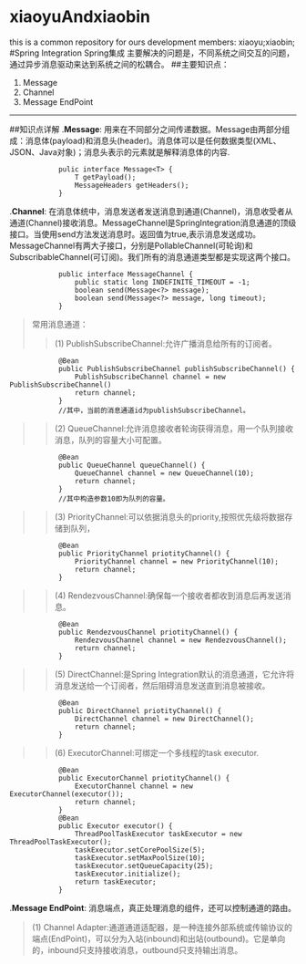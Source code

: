 # xiaoyuAndxiaobin
this is a common repository for ours development
members: xiaoyu;xiaobin;
#Spring Integration Spring集成
	主要解决的问题是，不同系统之间交互的问题，通过异步消息驱动来达到系统之间的松耦合。
##主要知识点：

1. Message
2. Channel
3. Message EndPoint

---

##知识点详解
.**Message**: 用来在不同部分之间传递数据。Message由两部分组成：消息体(payload)和消息头(header)。消息体可以是任何数据类型(XML、JSON、Java对象)；消息头表示的元素就是解释消息体的内容.	

```
			pulic interface Message<T> {
				T getPayload();
				MessageHeaders getHeaders();
			}
```

.**Channel**: 在消息体统中，消息发送者发送消息到通道(Channel)，消息收受者从通道(Channel)接收消息。MessageChannel是SpringIntegration消息通道的顶级接口。当使用send方法发送消息时。返回值为true,表示消息发送成功。MessageChannel有两大子接口，分别是PollableChannel(可轮询)和SubscribableChannel(可订阅)。我们所有的消息通道类型都是实现这两个接口。<br>
```
			public interface MessageChannel {
				public static long INDEFINITE_TIMEOUT = -1;
				boolean send(Message<?> message);
				boolean send(Message<?> message, long timeout);
			}
```
> 常用消息通道：
>> (1) PublishSubscribeChannel:允许广播消息给所有的订阅者。
```
			@Bean
			public PublishSubscribeChannel publishSubscribeChannel() {
				PublishSubscribeChannel channel = new PublishSubscribeChannel()
				return channel;
			}
			//其中，当前的消息通道id为publishSubscribeChannel。
```
>> (2) QueueChannel:允许消息接收者轮询获得消息，用一个队列接收消息，队列的容量大小可配置。
```
			@Bean
			public QueueChannel queueChannel() {
				QueueChannel channel = new QueueChannel(10);
				return channel; 
			}
			//其中构造参数10即为队列的容量。
```
>> (3) PriorityChannel:可以依据消息头的priority,按照优先级将数据存储到队列，
```
			@Bean
			public PriorityChannel priotityChannel() {
				PriorityChannel channel = new PriorityChannel(10);
				return channel;
			}
```
>> (4) RendezvousChannel:确保每一个接收者都收到消息后再发送消息。
```
			@Bean
			public RendezvousChannel priotityChannel() {
				RendezvousChannel channel = new RendezvousChannel();
				return channel;
			}
```
>> (5) DirectChannel:是Spring Integration默认的消息通道，它允许将消息发送给一个订阅者，然后阻碍消息发送直到消息被接收。
```
			@Bean
			public DirectChannel priotityChannel() {
				DirectChannel channel = new DirectChannel();
				return channel;
			}
```
>> (6) ExecutorChannel:可绑定一个多线程的task executor.
```
			@Bean
			public ExecutorChannel priotityChannel() {
				ExecutorChannel channel = new ExecutorChannel(executor());
				return channel;
			}
			@Bean
			public Executor executor() {
				ThreadPoolTaskExecutor taskExecutor = new ThreadPoolTaskExecutor();
				taskExecutor.setCorePoolSize(5);
				taskExecutor.setMaxPoolSize(10);
				taskExecutor.setQueueCapacity(25);
				taskExecutor.initialize();
				return taskExecutor;
			}
```

.**Message EndPoint**: 消息端点，真正处理消息的组件，还可以控制通道的路由。

> (1) Channel Adapter:通道通道适配器，是一种连接外部系统或传输协议的端点(EndPoint)，可以分为入站(inbound)和出站(outbound)。它是单向的，inbound只支持接收消息，outbound只支持输出消息。

